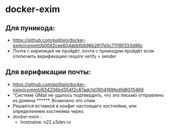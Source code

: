 # docker-exim

## Для пуникода:
 - https://github.com/politsin/docker-exim/commit/b0082cee604abbfbb96b2617e5c71116f333d96c
 - Почта с кирилицей не пройдёт, почта с пуникодом пройдёт если отключить верификацию require verify = sender

## Для верификации почты:
 - https://github.com/politsin/docker-exim/commit/634206bd354f2c87adc1d7804f89fedfd8070469
 - "Системе GMail не удалось подтвердить, что это письмо отправлено из домена ******. Возможно это спам.
 - Решается вставкой в конфиг настоящего хостнейма, или определением хостнейма через 
 - docker-exim :
   - hostname: n22.s3dev.ru
